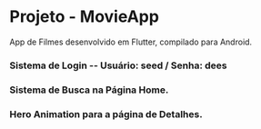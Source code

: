 # Projeto - MovieApp
App de Filmes desenvolvido em Flutter, compilado para Android.

### Sistema de Login -- Usuário: seed / Senha: dees
### Sistema de Busca na Página Home.
### Hero Animation para a página de Detalhes.
